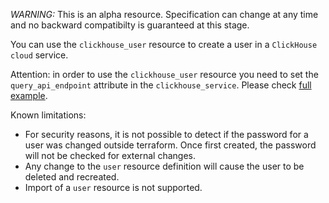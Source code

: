 *WARNING:* This is an alpha resource. Specification can change at any time and no backward compatibilty is guaranteed at this stage.

You can use the `clickhouse_user` resource to create a user in a `ClickHouse cloud` service.

Attention: in order to use the `clickhouse_user` resource you need to set the `query_api_endpoint` attribute in the `clickhouse_service`.
Please check [full example](https://github.com/ClickHouse/terraform-provider-clickhouse/blob/main/examples/rbac/main.tf).

Known limitations:

- For security reasons, it is not possible to detect if the password for a user was changed outside terraform. Once first created, the password will not be checked for external changes.
- Any change to the `user` resource definition will cause the user to be deleted and recreated.
- Import of a `user` resource is not supported.
